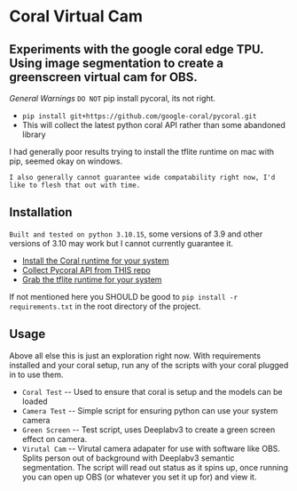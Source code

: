 # Coral Virtual Cam
Experiments with the google coral edge TPU. Using image segmentation to create a greenscreen virtual cam for OBS. 
---

 *General Warnings*
`DO NOT` pip install pycoral, its not right.
- `pip install git+https://github.com/google-coral/pycoral.git`
- This will collect the latest python coral API rather than some abandoned library

I had generally poor results trying to install the tflite runtime on mac with pip, seemed okay on windows. 

`I also generally cannot guarantee wide compatability right now, I'd like to flesh that out with time. `

## Installation

`Built and tested on python 3.10.15`, some versions of 3.9 and other versions of 3.10 may work but I cannot currently guarantee it. 

- [Install the Coral runtime for your system](https://coral.ai/docs/accelerator/get-started/#requirements)
- [Collect Pycoral API from THIS repo](https://github.com/google-coral/pycoral.git)
- [Grab the tflite runtime for your system](https://pypi.org/project/tflite-runtime/)

If not mentioned here you SHOULD be good to `pip install -r requirements.txt` in the root directory of the project. 

## Usage
Above all else this is just an exploration right now. With requirements installed and your coral setup, run any of the scripts with your coral plugged in to use them. 
- `Coral Test` -- Used to ensure that coral is setup and the models can be loaded
- `Camera Test` -- Simple script for ensuring python can use your system camera
- `Green Screen` -- Test script, uses Deeplabv3 to create a green screen effect on camera.
- `Virutal Cam` -- Virutal camera adapater for use with software like OBS. Splits person out of background with Deeplabv3 semantic segmentation. The script will read out status as it spins up, once running you can open up OBS (or whatever you set it up for) and view it. 
